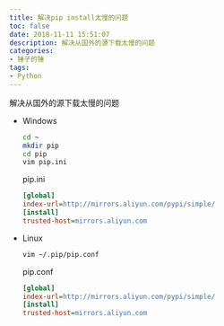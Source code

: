 ```yaml
---
title: 解决pip install太慢的问题
toc: false
date: 2018-11-11 15:51:07
description: 解决从国外的源下载太慢的问题
categories:
- 锤子的锤
tags:
- Python
---
```

解决从国外的源下载太慢的问题

- Windows

  ```bash
  cd ~
  mkdir pip
  cd pip
  vim pip.ini
  ```

  pip.ini

  ```ini
  [global]
  index-url=http://mirrors.aliyun.com/pypi/simple/
  [install]
  trusted-host=mirrors.aliyun.com
  ```

  

- Linux

  ```bash
  vim ~/.pip/pip.conf
  ```

  pip.conf

  ```ini
  [global]
  index-url=http://mirrors.aliyun.com/pypi/simple/
  [install]
  trusted-host=mirrors.aliyun.com
  ```

  

